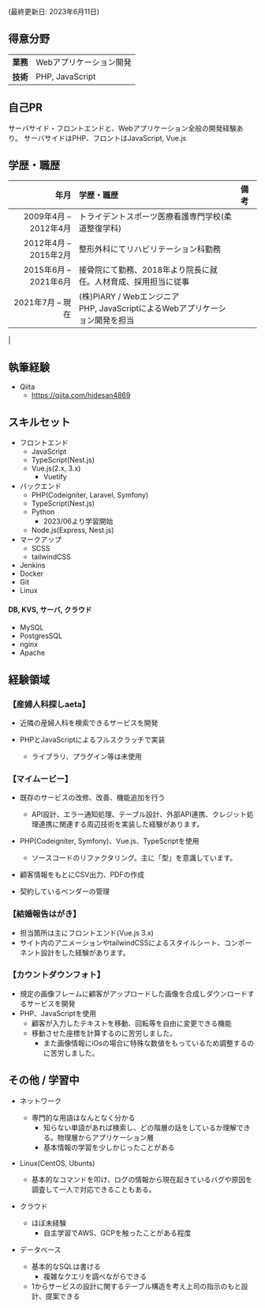 (最終更新日: 2023年6月11日)

## 得意分野

<table>
    <tr>
        <td><strong>業務</strong></td>
        <td>Webアプリケーション開発</td>
    </tr>
    <tr>
        <td><strong>技術</strong></td>
        <td>PHP, JavaScript</td>
    </tr>
</table>

## 自己PR
サーバサイド・フロントエンドと、Webアプリケーション全般の開発経験あり。
サーバサイドはPHP、フロントはJavaScript, Vue.js

## 学歴・職歴

| 年月 | 学歴・職歴 | 備考 |
|---:|:---|:---|
|2009年4月 – 2012年4月 | トライデントスポーツ医療看護専門学校(柔道整復学科)
|2012年4月 – 2015年2月 | 整形外科にてリハビリテーション科勤務
|2015年6月 – 2021年6月 | 接骨院にて勤務、2018年より院長に就任。人材育成、採用担当に従事
|2021年7月 – 現在 | (株)PIARY / Webエンジニア<br>PHP, JavaScriptによるWebアプリケーション開発を担当
|

## 執筆経験
- Qiita
    - https://qiita.com/hidesan4869

## スキルセット

- フロントエンド
    - JavaScript
    - TypeScript(Nest.js)
    - Vue.js(2.x, 3.x)
        - Vuetify
- バックエンド
    - PHP(Codeigniter, Laravel, Symfony)
    - TypeScript(Nest.js)
    - Python
        - 2023/06より学習開始
    - Node.js(Express, Nest.js)
- マークアップ
    - SCSS
    - tailwindCSS
- Jenkins
- Docker
- Git
- Linux

#### DB, KVS, サーバ, クラウド
- MySQL
- PostgresSQL
- nginx
- Apache

## 経験領域

### 【産婦人科探しaeta】
- 近隣の産婦人科を検索できるサービスを開発

- PHPとJavaScriptによるフルスクラッチで実装
    - ライブラリ、プラグイン等は未使用

### 【マイムービー】
- 既存のサービスの改修、改善、機能追加を行う
    - API設計、エラー通知処理、テーブル設計、外部API連携、クレジット処理連携に関連する周辺技術を実装した経験があります。

- PHP(Codeigniter, Symfony)、Vue.js、TypeScriptを使用
    - ソースコードのリファクタリング。主に「型」を意識しています。

- 顧客情報をもとにCSV出力、PDFの作成

- 契約しているベンダーの管理

### 【結婚報告はがき】
- 担当箇所は主にフロントエンド(Vue.js 3.x)
- サイト内のアニメーションやtailwindCSSによるスタイルシート、コンポーネント設計をした経験があります。

### 【カウントダウンフォト】
- 規定の画像フレームに顧客がアップロードした画像を合成しダウンロードするサービスを開発
- PHP、JavaScriptを使用
    - 顧客が入力したテキストを移動、回転等を自由に変更できる機能
    - 移動させた座標を計算するのに苦労しました。
        - また画像情報にiOsの場合に特殊な数値をもっているため調整するのに苦労しました。

## その他 / 学習中
- ネットワーク
    - 専門的な用語はなんとなく分かる
        - 知らない単語があれば検索し、どの階層の話をしているか理解できる。物理層からアプリケーション層
        - 基本情報の学習を少しかじったことがある

- Linux(CentOS, Ubunts)
    - 基本的なコマンドを叩け、ログの情報から現在起きているバグや原因を調査して一人で対応できることもある。

- クラウド
    - ほぼ未経験
        - 自主学習でAWS、GCPを触ったことがある程度

- データベース
    - 基本的なSQLは書ける
        - 複雑なクエリを調べながらできる
    - 1からサービスの設計に関するテーブル構造を考え上司の指示のもと設計、提案できる
